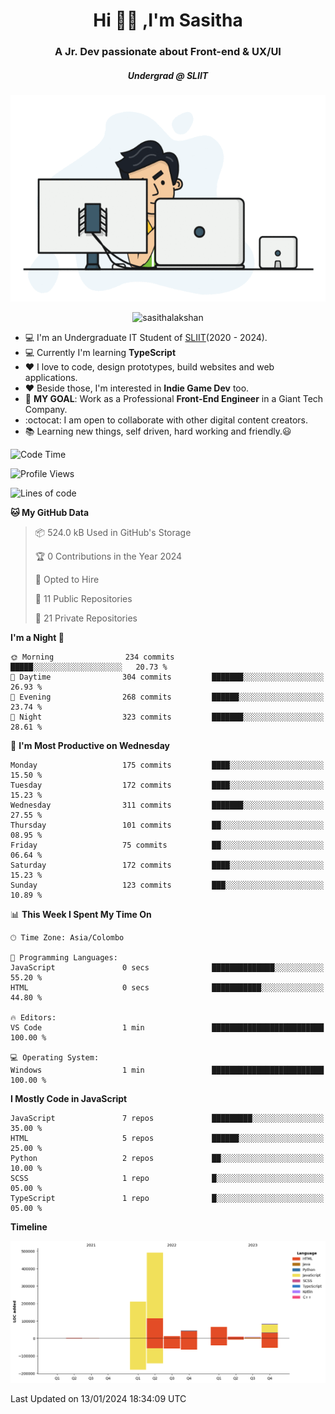 
<h1 align="center">Hi 🙋‍♂️ ,I'm Sasitha</h1>
<h3 align="center">A Jr. Dev passionate about Front-end & UX/UI</h3>

<i><h5 align="center">Undergrad @ SLIIT</h5></i>

<p align="center">
  <img width="540" height="330" src="https://github.com/SasithaLakshan/SasithaLakshan/blob/main/dev.gif">
</p>
<p align="center"> <img src="https://komarev.com/ghpvc/?username=sasithalakshan&label=Profile%20views&color=0e75b6&style=flat" alt="sasithalakshan" /> </p>

- :computer: I'm an Undergraduate IT Student of [SLIIT](https://www.sliit.lk)(2020 - 2024).
- :computer: Currently I'm learning <b>TypeScript</b>
- :heart: I love to code, design prototypes, build websites and web applications.
- :heart: Beside those, I'm interested in **Indie Game Dev** too.
- :electric_plug: **MY GOAL**: Work as a Professional **Front-End Engineer** in a Giant Tech Company.
- :octocat: I am open to collaborate with other digital content creators.
- :books: Learning new things, self driven, hard working and friendly.:smiley:
  
<!-- <h3 align="left">Tech Stack I'm Using</h3> -->

<!--START_SECTION:waka-->
![Code Time](http://img.shields.io/badge/Code%20Time-588%20hrs%2046%20mins-blue)

![Profile Views](http://img.shields.io/badge/Profile%20Views-0-blue)

![Lines of code](https://img.shields.io/badge/From%20Hello%20World%20I%27ve%20Written-928.1%20thousand%20lines%20of%20code-blue)

**🐱 My GitHub Data** 

> 📦 524.0 kB Used in GitHub's Storage 
 > 
> 🏆 0 Contributions in the Year 2024
 > 
> 💼 Opted to Hire
 > 
> 📜 11 Public Repositories 
 > 
> 🔑 21 Private Repositories 
 > 
**I'm a Night 🦉** 

```text
🌞 Morning                234 commits         █████░░░░░░░░░░░░░░░░░░░░   20.73 % 
🌆 Daytime                304 commits         ███████░░░░░░░░░░░░░░░░░░   26.93 % 
🌃 Evening                268 commits         ██████░░░░░░░░░░░░░░░░░░░   23.74 % 
🌙 Night                  323 commits         ███████░░░░░░░░░░░░░░░░░░   28.61 % 
```
📅 **I'm Most Productive on Wednesday** 

```text
Monday                   175 commits         ████░░░░░░░░░░░░░░░░░░░░░   15.50 % 
Tuesday                  172 commits         ████░░░░░░░░░░░░░░░░░░░░░   15.23 % 
Wednesday                311 commits         ███████░░░░░░░░░░░░░░░░░░   27.55 % 
Thursday                 101 commits         ██░░░░░░░░░░░░░░░░░░░░░░░   08.95 % 
Friday                   75 commits          ██░░░░░░░░░░░░░░░░░░░░░░░   06.64 % 
Saturday                 172 commits         ████░░░░░░░░░░░░░░░░░░░░░   15.23 % 
Sunday                   123 commits         ███░░░░░░░░░░░░░░░░░░░░░░   10.89 % 
```


📊 **This Week I Spent My Time On** 

```text
🕑︎ Time Zone: Asia/Colombo

💬 Programming Languages: 
JavaScript               0 secs              ██████████████░░░░░░░░░░░   55.20 % 
HTML                     0 secs              ███████████░░░░░░░░░░░░░░   44.80 % 

🔥 Editors: 
VS Code                  1 min               █████████████████████████   100.00 % 

💻 Operating System: 
Windows                  1 min               █████████████████████████   100.00 % 
```

**I Mostly Code in JavaScript** 

```text
JavaScript               7 repos             █████████░░░░░░░░░░░░░░░░   35.00 % 
HTML                     5 repos             ██████░░░░░░░░░░░░░░░░░░░   25.00 % 
Python                   2 repos             ██░░░░░░░░░░░░░░░░░░░░░░░   10.00 % 
SCSS                     1 repo              █░░░░░░░░░░░░░░░░░░░░░░░░   05.00 % 
TypeScript               1 repo              █░░░░░░░░░░░░░░░░░░░░░░░░   05.00 % 
```



**Timeline**

![Lines of Code chart](https://raw.githubusercontent.com/SasithaLakshan/SasithaLakshan/main/assets/bar_graph.png)


 Last Updated on 13/01/2024 18:34:09 UTC
<!--END_SECTION:waka-->


